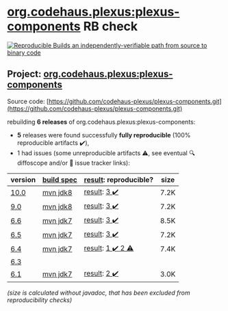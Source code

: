 [org.codehaus.plexus:plexus-components](https://search.maven.org/artifact/org.codehaus.plexus/plexus-components/) RB check
=======

[![Reproducible Builds](https://reproducible-builds.org/images/logos/rb.svg) an independently-verifiable path from source to binary code](https://reproducible-builds.org/)

## Project: [org.codehaus.plexus:plexus-components](https://search.maven.org/artifact/org.codehaus.plexus/plexus-components/)

Source code: [https://github.com/codehaus-plexus/plexus-components.git](https://github.com/codehaus-plexus/plexus-components.git)

rebuilding **6 releases** of org.codehaus.plexus:plexus-components:
- **5** releases were found successfully **fully reproducible** (100% reproducible artifacts :heavy_check_mark:),
- 1 had issues (some unreproducible artifacts :warning:, see eventual :mag: diffoscope and/or :memo: issue tracker links):

| version | [build spec](/BUILDSPEC.md) | [result](https://reproducible-builds.org/docs/jvm/): reproducible? | size |
| -- | --------- | ------ | -- |
| [10.0](https://search.maven.org/artifact/org.codehaus.plexus/plexus-components/10.0/pom) | [mvn jdk8](plexus-components-10.0.buildspec) | [result](plexus-components-10.0.buildinfo): [3 :heavy_check_mark: ](plexus-components-10.0.buildcompare) | 7.2K |
| [9.0](https://search.maven.org/artifact/org.codehaus.plexus/plexus-components/9.0/pom) | [mvn jdk8](plexus-components-9.0.buildspec) | [result](plexus-components-9.0.buildinfo): [3 :heavy_check_mark: ](plexus-components-9.0.buildcompare) | 7.2K |
| [6.6](https://search.maven.org/artifact/org.codehaus.plexus/plexus-components/6.6/pom) | [mvn jdk7](plexus-components-6.6.buildspec) | [result](plexus-components-6.6.buildinfo): [3 :heavy_check_mark: ](plexus-components-6.6.buildcompare) | 8.5K |
| [6.5](https://search.maven.org/artifact/org.codehaus.plexus/plexus-components/6.5/pom) | [mvn jdk7](plexus-components-6.5.buildspec) | [result](plexus-components-6.5.buildinfo): [3 :heavy_check_mark: ](plexus-components-6.5.buildcompare) | 7.2K |
| [6.4](https://search.maven.org/artifact/org.codehaus.plexus/plexus-components/6.4/pom) | [mvn jdk7](plexus-components-6.4.buildspec) | [result](plexus-components-6.4.buildinfo): [1 :heavy_check_mark:  2 :warning:](plexus-components-6.4.buildcompare) | 7.4K |
| [6.3](https://search.maven.org/artifact/org.codehaus.plexus/plexus-components/6.3/pom) | | | |
| [6.1](https://search.maven.org/artifact/org.codehaus.plexus/plexus-components/6.1/pom) | [mvn jdk7](plexus-components-6.1.buildspec) | [result](plexus-components-6.1.buildinfo): [2 :heavy_check_mark: ](plexus-components-6.1.buildcompare) | 3.0K |

<i>(size is calculated without javadoc, that has been excluded from reproducibility checks)</i>
